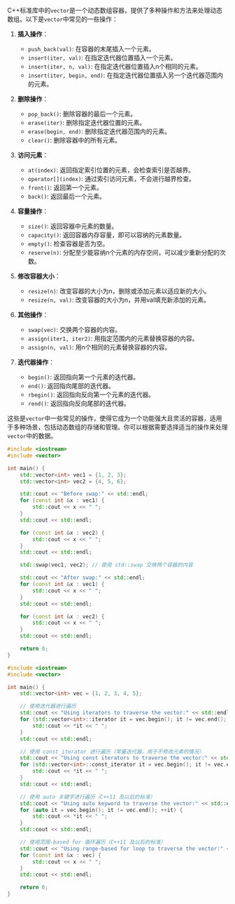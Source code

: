 C++标准库中的`vector`是一个动态数组容器，提供了多种操作和方法来处理动态数组。以下是`vector`中常见的一些操作：

1. **插入操作**：
   - `push_back(val)`: 在容器的末尾插入一个元素。
   - `insert(iter, val)`: 在指定迭代器位置插入一个元素。
   - `insert(iter, n, val)`: 在指定迭代器位置插入n个相同的元素。
   - `insert(iter, begin, end)`: 在指定迭代器位置插入另一个迭代器范围内的元素。

2. **删除操作**：
   - `pop_back()`: 删除容器的最后一个元素。
   - `erase(iter)`: 删除指定迭代器位置的元素。
   - `erase(begin, end)`: 删除指定迭代器范围内的元素。
   - `clear()`: 删除容器中的所有元素。

3. **访问元素**：
   - `at(index)`: 返回指定索引位置的元素，会检查索引是否越界。
   - `operator[](index)`: 通过索引访问元素，不会进行越界检查。
   - `front()`: 返回第一个元素。
   - `back()`: 返回最后一个元素。

4. **容量操作**：
   - `size()`: 返回容器中元素的数量。
   - `capacity()`: 返回容器内存容量，即可以容纳的元素数量。
   - `empty()`: 检查容器是否为空。
   - `reserve(n)`: 分配至少能容纳n个元素的内存空间，可以减少重新分配的次数。

5. **修改容器大小**：
   - `resize(n)`: 改变容器的大小为n，删除或添加元素以适应新的大小。
   - `resize(n, val)`: 改变容器的大小为n，并用val填充新添加的元素。

6. **其他操作**：
   - `swap(vec)`: 交换两个容器的内容。
   - `assign(iter1, iter2)`: 用指定范围内的元素替换容器的内容。
   - `assign(n, val)`: 用n个相同的元素替换容器的内容。

7. **迭代器操作**：
   - `begin()`: 返回指向第一个元素的迭代器。
   - `end()`: 返回指向尾部的迭代器。
   - `rbegin()`: 返回指向反向第一个元素的迭代器。
   - `rend()`: 返回指向反向尾部的迭代器。

这些是`vector`中一些常见的操作，使得它成为一个功能强大且灵活的容器，适用于多种场景，包括动态数组的存储和管理。你可以根据需要选择适当的操作来处理`vector`中的数据。

```c++
#include <iostream>
#include <vector>

int main() {
    std::vector<int> vec1 = {1, 2, 3};
    std::vector<int> vec2 = {4, 5, 6};

    std::cout << "Before swap:" << std::endl;
    for (const int &x : vec1) {
        std::cout << x << " ";
    }
    std::cout << std::endl;

    for (const int &x : vec2) {
        std::cout << x << " ";
    }
    std::cout << std::endl;

    std::swap(vec1, vec2); // 使用 std::swap 交换两个容器的内容

    std::cout << "After swap:" << std::endl;
    for (const int &x : vec1) {
        std::cout << x << " ";
    }
    std::cout << std::endl;

    for (const int &x : vec2) {
        std::cout << x << " ";
    }
    std::cout << std::endl;

    return 0;
}

```

```c++
#include <iostream>
#include <vector>

int main() {
    std::vector<int> vec = {1, 2, 3, 4, 5};

    // 使用迭代器进行遍历
    std::cout << "Using iterators to traverse the vector:" << std::endl;
    for (std::vector<int>::iterator it = vec.begin(); it != vec.end(); ++it) {
        std::cout << *it << " ";
    }
    std::cout << std::endl;

    // 使用 const_iterator 进行遍历（常量迭代器，用于不修改元素的情况）
    std::cout << "Using const iterators to traverse the vector:" << std::endl;
    for (std::vector<int>::const_iterator it = vec.begin(); it != vec.end(); ++it) {
        std::cout << *it << " ";
    }
    std::cout << std::endl;

    // 使用 auto 关键字进行遍历（C++11 及以后的标准）
    std::cout << "Using auto keyword to traverse the vector:" << std::endl;
    for (auto it = vec.begin(); it != vec.end(); ++it) {
        std::cout << *it << " ";
    }
    std::cout << std::endl;

    // 使用范围-based for 循环遍历（C++11 及以后的标准）
    std::cout << "Using range-based for loop to traverse the vector:" << std::endl;
    for (const int &x : vec) {
        std::cout << x << " ";
    }
    std::cout << std::endl;

    return 0;
}

```
